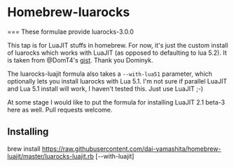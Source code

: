 # Homebrew-luarocks
===
These formulae provide luarocks-3.0.0

This tap is for LuaJIT stuffs in homebrew. For now, it's just the custom install of luarocks which works with LuaJIT (as opposed to defaulting to lua 5.2). It is taken from @DomT4's [gist](https://gist.github.com/DomT4/bc1e58d8237806b23464). Thank you Dominyk.

The luarocks-luajit formula also takes a `--with-lua51` parameter, which optionally lets you install luarocks with Lua 5.1. I'm not sure if parallel LuaJIT and Lua 5.1 install will work, I haven't tested this. Just use LuaJIT ;-)

At some stage I would like to put the formula for installing LuaJIT 2.1 beta-3 here as well. Pull requests welcome.

## Installing

brew install https://raw.githubusercontent.com/dai-yamashita/homebrew-luajit/master/luarocks-luajit.rb [--with-luajit]